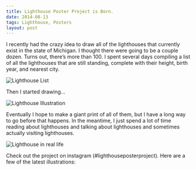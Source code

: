 ```yaml
---
title: Lighthouse Poster Project is Born.
date: 2014-08-13
tags: Lighthouse, Posters
layout: post
---
```


I recently had the crazy idea to draw all of the lighthouses that currently
exist in the state of Michigan.  I thought there were going to be a couple
dozen.  Turns out, there’s more than 100.  I spent several days compiling a list
of all the lighthouses that are still standing, complete with their height,
birth year, and nearest city.

![Lighthouse List](http://static.jenharley.com/blog/2014/lighthouse-poster-project/lighthouses.png)

Then I started drawing…

![Lighthouse Illustration](http://static.jenharley.com/blog/2014/lighthouse-poster-project/lighthouse.png)

Eventually I hope to make a giant print of all of them, but I have a long way to
go before that happens.  In the meantime, I just spend a lot of time reading
about lighthouses and talking about lighthouses and sometimes actually visiting
lighthouses.

![Lighthouse in real life](http://static.jenharley.com/blog/2014/lighthouse-poster-project/lighthouse-real.png)


Check out the project on instagram (#lighthouseposterproject). Here are a few of
the latest illustrations:
<ul class="instagram" instagram-posts="" limit="4" tag="lighthouseposterproject"></instagram-posts>
